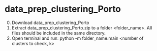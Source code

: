 # data_prep_clustering_Porto

0. Download data_prep_clustering_Porto
1. Extract data_prep_clustering_Porto.zip to a folder <folder_name>. All files should be included in the same directory.
2. Open terminal and run: python -m folder_name.main <path orders excel file> <path cp excel file> <number of clusters to check, k>
